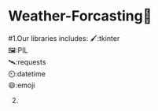 # Weather-Forcasting🌈

#1.Our libraries includes: 
  🖌️:tkinter  
  🖼️:PIL  
  🛰️:requests  
  ⏲️:datetime  
  😄:emoji

2.
